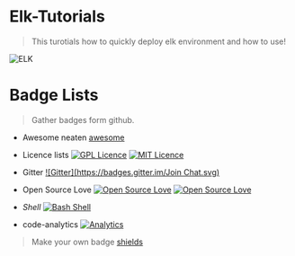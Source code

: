 # Elk-Tutorials
> This turotials how to quickly deploy elk environment and how to use!

![ELK](https://raw.githubusercontent.com/wh211212/blob/master/elk-tutorials/screenshots/architecture/elk-technology-stack.png)

















# Badge Lists
> Gather badges form github.

- Awesome neaten
[awesome](https://github.com/sindresorhus/awesome)
- Licence lists
[![GPL Licence](https://badges.frapsoft.com/os/gpl/gpl.svg?v=103)](https://opensource.org/licenses/GPL-3.0/)
[![MIT Licence](https://badges.frapsoft.com/os/mit/mit.svg?v=103)](https://opensource.org/licenses/mit-license.php)

- Gitter
[![Gitter](https://badges.gitter.im/Join Chat.svg)](https://gitter.im/go-devops/Lobby#)

- Open Source Love
[![Open Source Love](https://badges.frapsoft.com/os/v3/open-source.svg?v=103)](https://github.com/ellerbrock/open-source-badge/)
[![Open Source Love](https://badges.frapsoft.com/os/v1/open-source.svg?v=103)](https://github.com/ellerbrock/open-source-badges/)

- *Shell*
[![Bash Shell](https://badges.frapsoft.com/bash/v1/bash.png?v=103)](https://github.com/ellerbrock/open-source-badges/)

- code-analytics
[![Analytics](https://ga-beacon.appspot.com/UA-XXXXX-X/welcome-page)](https://github.com/igrigorik/ga-beacon)


> Make your own badge
[shields](https://github.com/badges/shields)
